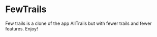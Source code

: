 # FewTrails
Few trails is a clone of the app AllTrails but with fewer trails and fewer features. Enjoy!
